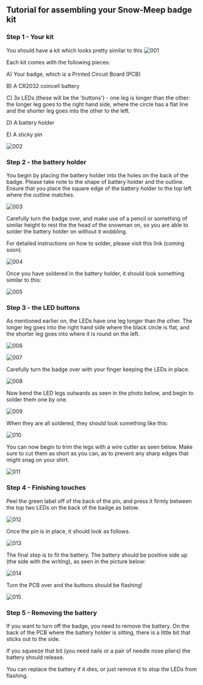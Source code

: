 ## Tutorial for assembling your Snow-Meep badge kit ##

### Step 1 - Your kit

You should have a kit which looks pretty similar to this
![001]

Each kit comes with the following pieces:

A) Your badge, which is a Printed Circuit Board (PCB)

B) A CR2032 coincell battery

C) 3x LEDs (these will be the 'buttons') - one leg is longer than the other: the longer leg goes to the right hand side, where the circle has a flat line and the shorter leg goes into the other to the left.

D) A battery holder

E) A sticky pin

![002]

### Step 2 - the battery holder

You begin by placing the battery holder into the holes on the back of the badge. Please take note to the shape of battery holder and the outline. Ensure that you place the square edge of the battery holder to the top left where the outline matches.

![003]

Carefully turn the badge over, and make use of a pencil or something of similar height to rest the the head of the snowman on, so you are able to solder the battery holder on without it wobbling.

For detailed instructions on how to solder, please visit this link (coming soon).

![004]

Once you have soldered in the battery holder, it should look something similar to this:

![005]

### Step 3 - the LED buttons

As mentioned earlier on, the LEDs have one leg longer than the other. The longer leg goes into the right hand side where the black circle is flat, and the shorter leg goes into where it is round on the left.

![006]

![007]

Carefully turn the badge over with your finger keeping the LEDs in place.

![008]

Now bend the LED legs outwards as seen in the photo below, and begin to solder them one by one.

![009]

When they are all soldered, they should look something like this:

![010]

You can now begin to trim the legs with a wire cutter as seen below. Make sure to cut them as short as you can, as to prevent any sharp edges that might snag on your shirt.

![011]

### Step 4 - Finishing touches

Peel the green label off of the back of the pin, and press it firmly between the top two LEDs on the back of the badge as below.

![012]

Once the pin is in place, it should look as follows.

![013]

The final step is to fit the battery. The battery should be positive side up (the side with the writing), as seen in the picture below:

![014]

Turn the PCB over and the buttons should be flashing!

![015]

### Step 5 - Removing the battery

If you want to turn off the badge, you need to remove the battery. On the back of the PCB where the battery holder is sitting, there is a little bit that sticks out to the side.

If you squeeze that bit (you need nails or a pair of needle nose pliers) the battery should release.

You can replace the battery if it dies, or just remove it to stop the LEDs from flashing.



[001]: https://raw.github.com/Cyberlane/Snow-Meep/master/img/001.jpg
[002]: https://raw.github.com/Cyberlane/Snow-Meep/master/img/002.jpg
[003]: https://raw.github.com/Cyberlane/Snow-Meep/master/img/003.jpg
[004]: https://raw.github.com/Cyberlane/Snow-Meep/master/img/004.jpg
[005]: https://raw.github.com/Cyberlane/Snow-Meep/master/img/005.jpg
[006]: https://raw.github.com/Cyberlane/Snow-Meep/master/img/006.jpg
[007]: https://raw.github.com/Cyberlane/Snow-Meep/master/img/007.jpg
[008]: https://raw.github.com/Cyberlane/Snow-Meep/master/img/008.jpg
[009]: https://raw.github.com/Cyberlane/Snow-Meep/master/img/009.jpg
[010]: https://raw.github.com/Cyberlane/Snow-Meep/master/img/010.jpg
[011]: https://raw.github.com/Cyberlane/Snow-Meep/master/img/011.jpg
[012]: https://raw.github.com/Cyberlane/Snow-Meep/master/img/012.jpg
[013]: https://raw.github.com/Cyberlane/Snow-Meep/master/img/013.jpg
[014]: https://raw.github.com/Cyberlane/Snow-Meep/master/img/014.jpg
[015]: https://raw.github.com/Cyberlane/Snow-Meep/master/img/015.jpg

